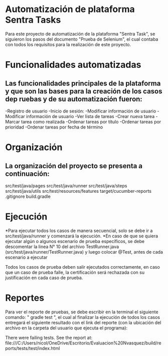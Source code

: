 # Automatización de plataforma Sentra Tasks
Para este proyecto de automatización de la plataforma "Sentra Task", se siguieron los pasos del documento "Prueba de Selenium", el cual contaba con todos los requisitos para la realización de este proyecto.

# Funcionalidades automatizadas

## Las funcionalidades principales de la plataforma y que son las bases para la creación de los casos dep ruebas y de su automatización fueron:

-Registro de usuario
-Inicio de sesión:
-Modificar información de usuario
-Modificar información de usuario
-Ver lista de tareas
-Crear nueva tarea
-Marcar tarea como realizada
-Ordenar tareas por título
-Ordenar tareas por prioridad
-Ordenar tareas por fecha de término 

# Organización

## La organización del proyecto se presenta a continuación:

src/test/java/pages
src/test/java/runner
src/test/java/steps
src/test/java/utils
src/test/resources/features
target/cucumber-reports
.gitignore
build.gradle

# Ejecución

*Para ejecutar todos los casos de manera secuencial, solo se debe ir a src/test/java/runner y comenzará la ejecución.
*En caso de que se quiera ejecutar algún o algunos escenario de prueba específicos, se debe descomentar la 
 linea N° 10 del archivo TestRunner.java (src/test/java/runner/TestRunner.java) y luego colocar @Test, antes de cada escenario a ejecutar 

Todos los casos de prueba deben salir ejecutados correctamente, en caso que un caso de prueba falle, la certificación será rechazada con su justificación en cada caso de prueba.

# Reportes

Para ver el reporte de pruebas, se debe escribir en la terminal el siguiente comando: " gradle test ", el cual al finalizar la ejecución de todos los casos entregará el siguiente resultado con el link del reporte (con la ubicación del archivo en la carpeta del usuario que ejecuta el programa): 

There were failing tests. See the report at: file:///C:/Users/nicol/OneDrive/Escritorio/Evaluacion%20Nvasquez/build/reports/tests/test/index.html
